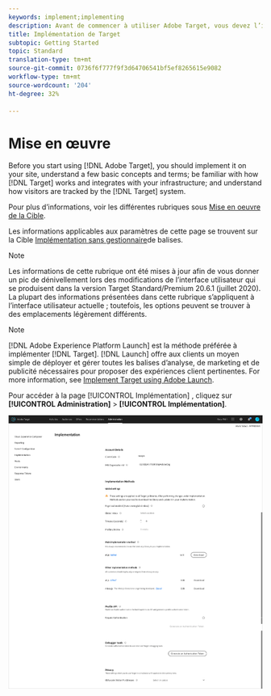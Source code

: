 ```yaml
---
keywords: implement;implementing
description: Avant de commencer à utiliser Adobe Target, vous devez l’implémenter sur votre site, comprendre quelques concepts et termes de base, être familier avec son fonctionnement et son intégration à votre infrastructure et comprendre le suivi des visiteurs par le système de ciblage.
title: Implémentation de Target
subtopic: Getting Started
topic: Standard
translation-type: tm+mt
source-git-commit: 0736f6f777f9f3d64706541bf5ef8265615e9082
workflow-type: tm+mt
source-wordcount: '204'
ht-degree: 32%

---
```



# Mise en œuvre

Before you start using [!DNL Adobe Target], you should implement it on your site, understand a few basic concepts and terms; be familiar with how [!DNL Target] works and integrates with your infrastructure; and understand how visitors are tracked by the [!DNL Target] system.

Pour plus d’informations, voir les différentes rubriques sous [Mise en oeuvre de la Cible](/help/c-implementing-target/implementing-target.md).

Les informations applicables aux paramètres de cette page se trouvent sur la Cible [Implémentation sans gestionnaire](/help/c-implementing-target/c-implementing-target-for-client-side-web/how-to-deployatjs/implementing-target-without-a-tag-manager.md)de balises.

>[!NOTE]
>
>Les informations de cette rubrique ont été mises à jour afin de vous donner un pic de dénivellement lors des modifications de l’interface utilisateur qui se produisent dans la version Target Standard/Premium 20.6.1 (juillet 2020). La plupart des informations présentées dans cette rubrique s’appliquent à l’interface utilisateur actuelle ; toutefois, les options peuvent se trouver à des emplacements légèrement différents.

>[!NOTE]
>
>[!DNL Adobe Experience Platform Launch] est la méthode préférée à implémenter [!DNL Target]. [!DNL Launch] offre aux clients un moyen simple de déployer et gérer toutes les balises d’analyse, de marketing et de publicité nécessaires pour proposer des expériences client pertinentes. For more information, see [Implement Target using Adobe Launch](/help/c-implementing-target/c-implementing-target-for-client-side-web/how-to-deployatjs/cmp-implementing-target-using-adobe-launch.md).

Pour accéder à la page [!UICONTROL Implémentation] , cliquez sur **[!UICONTROL Administration]** > **[!UICONTROL Implémentation]**.

![Page de mise en oeuvre](/help/administrating-target/assets/implementation.png)